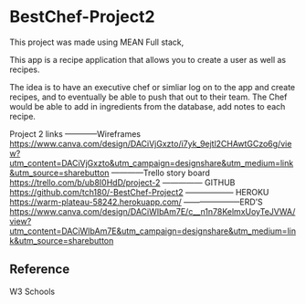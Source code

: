 # BestChef-Project2

This project was made using MEAN Full stack, 

This app is a recipe application that allows you to create a user as well as recipes. 

The idea is to have an executive chef or simliar log on to the app and create recipes,  and to eventually be able to push that out to their team. The Chef would be able to add in ingredients  from the database, add notes to each recipe.























Project 2 links 
————Wireframes
https://www.canva.com/design/DACiVjGxzto/i7yk_9ejtl2CHAwtGCzo6g/view?utm_content=DACiVjGxzto&utm_campaign=designshare&utm_medium=link&utm_source=sharebutton
————Trello story board 
https://trello.com/b/ub8I0HdD/project-2
————— GITHUB
https://github.com/tch180/-BestChef-Project2
—————— HEROKU
https://warm-plateau-58242.herokuapp.com/
———————ERD’S
https://www.canva.com/design/DACiWIbAm7E/c__n1n78KelmxUoyTeJVWA/view?utm_content=DACiWIbAm7E&utm_campaign=designshare&utm_medium=link&utm_source=sharebutton

## Reference
W3 Schools 